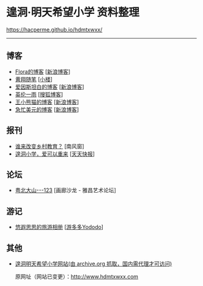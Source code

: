 # 遑洞·明天希望小学 资料整理

 https://hacperme.github.io/hdmtxwxx/

---



## 博客

-  [Flora的博客](Flora/readme.md)  [[新浪博客](http://blog.sina.com.cn/florakang)]
-  [黄翔随笔](xiaonow/readme.md)  [[小楼](http://www.xiaonow.cn/)]
-  [爱因斯坦白的博客](qinyingfei/blog_4921d1a20100cijh.md)   [[新浪博客](http://blog.sina.com.cn/qinyingfei)]
-  [英伦一雨](grommit/135488635.md) [[搜狐博客](http://grommit.blog.sohu.com/)]
-  [王小熊猫的博客](wangxiaoyang/blog_4878a10701008b2w.md)  [[新浪博客](http://blog.sina.com.cn/wangxiaoyang)]
-  [急忙美元的博客](jimmy22/blog_4b5748ab010009x7.md) [[新浪博客](http://blog.sina.com.cn/jimmy22)]




## 报刊

- [谁来改变乡村教育？](News/105814277127.md) [南风窗]
- [遑洞小学，爱可以重来](News/9G01XNK00.md)  [[天天快报](http://kuaibao.qq.com/s/20190119G01XNK00?refer=spider)]



## 论坛

- [粤北大山---123](BBS/2355059.md)   [画廊沙龙 - 雅昌艺术论坛]

  

## 游记

-  [悠遐思思的旅游相册](Yododo/0909A8.md)  [[游多多Yododo](http://www.yododo.com/album/012C0D18F38A644AFF8080812C0909A8#)]

## 其他

- [遑洞明天希望小学网站(由 archive.org 抓取，国内需代理才可访问)](http://web.archive.org/web/20110207215446/http://www.hdmtxwxx.com/) 

  原网址（网站已变更）：http://www.hdmtxwxx.com



